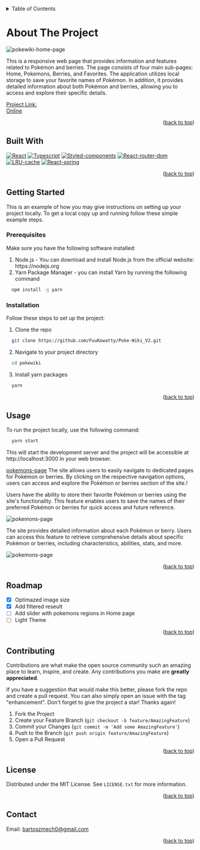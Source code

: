 <a name="readme-top"></a>
<!-- TABLE OF CONTENTS -->
<details>
  <summary>Table of Contents</summary>
        <ol>
          <li>
            <a href="#built-with">Built With</a>
          </li>
          <li>
            <a href="#getting-started">Getting Started</a>
      <ul>
        <li><a href="#prerequisites">Prerequisites</a></li>
        <li><a href="#Installation">Installation</a></li>
      </ul>
    </li>
    <li><a href="#usage">Usage</a></li>
    <li><a href="#roadmap">Roadmap</a></li>
    <li><a href="#contributing">Contributing</a></li>
    <li><a href="#license">License</a></li>
        </ol>
      </a>
    </li>

</details>


# About The Project

![pokewiki-home-page](https://i.imgur.com/uuy5OKb.png)

This is a responsive web page that provides information and features related to Pokémon and berries. The page consists of four main sub-pages: Home, Pokemons, Berries, and Favorites. The application utilizes local storage to save your favorite names of Pokémon. In addition, it provides detailed information about both Pokémon and berries, allowing you to access and explore their specific details.

[Project Link:](https://github.com/FuuKowatty/Poke-Wiki_V2) </br>
[Online](http://pokewiki.bartoszmech.pl/)

<p align="right">(<a href="#readme-top">back to top</a>)</p>

<a name="built-with"></a>
## Built With

  [![React][React.js]][React-url]
  [![Typescript][Typescript.js]][Typescript-url]
  [![Styled-components][Styled-components.js]][Styled-components-url]
  [![React-router-dom][React-router-dom.js]][React-router-dom-url]
  [![LRU-cache][LRU-cache.js]][LRU-cache-url]
  [![React-spring][React-spring.js]][React-spring-url]


<p align="right">(<a href="#readme-top">back to top</a>)</p>



## Getting Started

This is an example of how you may give instructions on setting up your project locally. To get a local copy up and running follow these simple example steps.

### Prerequisites

Make sure you have the following software installed:
  <ol>
    <li>Node.js - You can download and install Node.js from the official website: https://nodejs.org</li>
    <li>Yarn Package Manager - you can install Yarn by running the following command</li>
  </ol>
  
```sh
  npm install -g yarn
```




### Installation

Follow these steps to set up the project:

1. Clone the repo
```sh
  git clone https://github.com/FuuKowatty/Poke-Wiki_V2.git
```
2. Navigate to your project directory
```sh
  cd pokewiki
```

3. Install yarn packages
```sh
  yarn
```

<p align="right">(<a href="#readme-top">back to top</a>)</p>



<a name="usage"></a>
## Usage

To run the project locally, use the following command:

```sh
  yarn start
```
This will start the development server and the project will be accessible at http://localhost:3000 in your web browser.

[pokemons-page](https://i.imgur.com/ChkEIpU.png) The site allows users to easily navigate to dedicated pages for Pokémon or berries. By clicking on the 
respective navigation options, users can access and explore the Pokémon or berries section of the site.!



Users have the ability to store their favorite Pokémon or berries using the site's functionality. This feature enables users to save the names of their preferred Pokémon or berries for quick access and future reference.

![pokemons-page](https://i.imgur.com/qARI3xn.png)

The site provides detailed information about each Pokémon or berry. Users can access this feature to retrieve comprehensive details about specific Pokémon or berries, including characteristics, abilities, stats, and more.

![pokemons-page](https://i.imgur.com/0hCJtuL.png)


<p align="right">(<a href="#readme-top">back to top</a>)</p>



## Roadmap

- [x] Optimazed image size
- [x] Add filtered reseult
- [ ] Add slider with pokemons regions in Home page
- [ ] Light Theme

<p align="right">(<a href="#readme-top">back to top</a>)</p>


## Contributing

Contributions are what make the open source community such an amazing place to learn, inspire, and create. Any contributions you make are **greatly appreciated**.

If you have a suggestion that would make this better, please fork the repo and create a pull request. You can also simply open an issue with the tag "enhancement".
Don't forget to give the project a star! Thanks again!

1. Fork the Project
2. Create your Feature Branch (`git checkout -b feature/AmazingFeature`)
3. Commit your Changes (`git commit -m 'Add some AmazingFeature'`)
4. Push to the Branch (`git push origin feature/AmazingFeature`)
5. Open a Pull Request

<p align="right">(<a href="#readme-top">back to top</a>)</p>


## License

Distributed under the MIT License. See `LICENSE.txt` for more information.

<p align="right">(<a href="#readme-top">back to top</a>)</p>


## Contact

Email: <a href = "mailto: bartoszmech0@gmail.com">bartoszmech0@gmail.com</a>

<p align="right">(<a href="#readme-top">back to top</a>)</p>



<!-- MARKDOWN LINKS & IMAGES -->
<!-- https://www.markdownguide.org/basic-syntax/#reference-style-links -->
[React.js]: https://img.shields.io/badge/React-20232A?style=for-the-badge&logo=react&logoColor=61DAFB
[React-url]: https://reactjs.org/
[Typescript.js]: https://img.shields.io/badge/TypeScript-3178C6?style=for-the-badge&logo=typescript&logoColor=white
[Typescript-url]: https://www.typescriptlang.org/
[Styled-components.js]: https://img.shields.io/badge/styled--components-DB7093?style=for-the-badge&logo=styled-components&logoColor=white
[Styled-components-url]: https://styled-components.com/
[React-router-dom.js]: https://img.shields.io/badge/react--router--dom-CA4245?style=for-the-badge&logo=react-router-dom&logoColor=white
[React-router-dom-url]: https://reactrouter.com/
[LRU-cache.js]: https://img.shields.io/badge/LRU--cache-FF6C37?style=for-the-badge&logo=javascript&logoColor=white
[LRU-cache-url]: https://en.wikipedia.org/wiki/Cache_replacement_policies#Least_recently_used_(LRU)
[React-spring.js]: https://img.shields.io/badge/react--spring-88CE02?style=for-the-badge&logo=react&logoColor=white
[React-spring-url]: https://www.react-spring.io/




